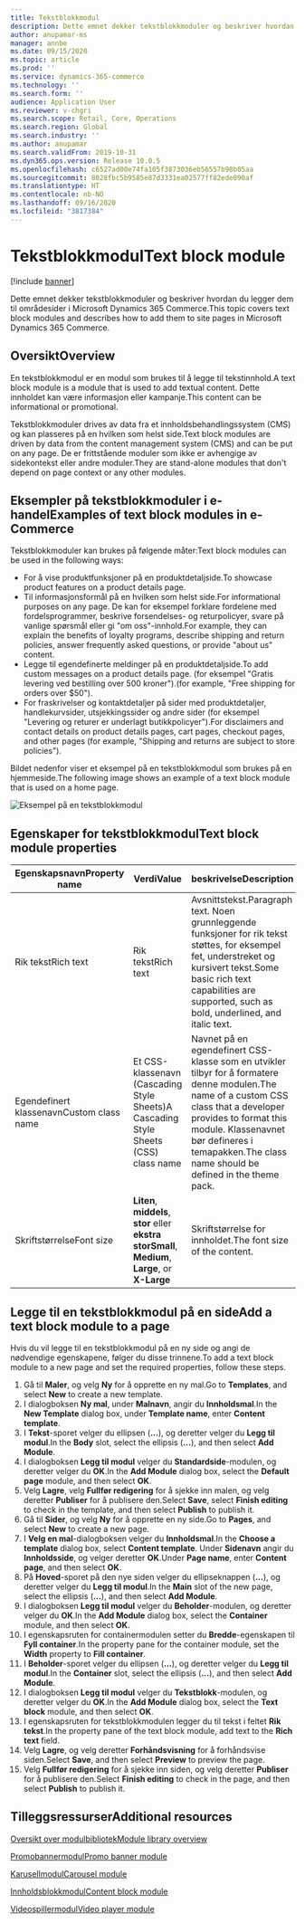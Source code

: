```yaml
---
title: Tekstblokkmodul
description: Dette emnet dekker tekstblokkmoduler og beskriver hvordan du legger dem til områdesider i Microsoft Dynamics 365 Commerce.
author: anupamar-ms
manager: annbe
ms.date: 09/15/2020
ms.topic: article
ms.prod: ''
ms.service: dynamics-365-commerce
ms.technology: ''
ms.search.form: ''
audience: Application User
ms.reviewer: v-chgri
ms.search.scope: Retail, Core, Operations
ms.search.region: Global
ms.search.industry: ''
ms.author: anupamar
ms.search.validFrom: 2019-10-31
ms.dyn365.ops.version: Release 10.0.5
ms.openlocfilehash: c6527ad00e74fa105f3873036eb56557b98b05aa
ms.sourcegitcommit: 8028fbc5b9585e87d3331ea02577ff82ede090af
ms.translationtype: HT
ms.contentlocale: nb-NO
ms.lasthandoff: 09/16/2020
ms.locfileid: "3817384"
---
```

# <a name="text-block-module"></a><span data-ttu-id="b6fe5-103">Tekstblokkmodul</span><span class="sxs-lookup"><span data-stu-id="b6fe5-103">Text block module</span></span>

[!include [banner](includes/banner.md)]

<span data-ttu-id="b6fe5-104">Dette emnet dekker tekstblokkmoduler og beskriver hvordan du legger dem til områdesider i Microsoft Dynamics 365 Commerce.</span><span class="sxs-lookup"><span data-stu-id="b6fe5-104">This topic covers text block modules and describes how to add them to site pages in Microsoft Dynamics 365 Commerce.</span></span>

## <a name="overview"></a><span data-ttu-id="b6fe5-105">Oversikt</span><span class="sxs-lookup"><span data-stu-id="b6fe5-105">Overview</span></span>

<span data-ttu-id="b6fe5-106">En tekstblokkmodul er en modul som brukes til å legge til tekstinnhold.</span><span class="sxs-lookup"><span data-stu-id="b6fe5-106">A text block module is a module that is used to add textual content.</span></span> <span data-ttu-id="b6fe5-107">Dette innholdet kan være informasjon eller kampanje.</span><span class="sxs-lookup"><span data-stu-id="b6fe5-107">This content can be informational or promotional.</span></span>

<span data-ttu-id="b6fe5-108">Tekstblokkmoduler drives av data fra et innholdsbehandlingssystem (CMS) og kan plasseres på en hvilken som helst side.</span><span class="sxs-lookup"><span data-stu-id="b6fe5-108">Text block modules are driven by data from the content management system (CMS) and can be put on any page.</span></span> <span data-ttu-id="b6fe5-109">De er frittstående moduler som ikke er avhengige av sidekontekst eller andre moduler.</span><span class="sxs-lookup"><span data-stu-id="b6fe5-109">They are stand-alone modules that don't depend on page context or any other modules.</span></span>

## <a name="examples-of-text-block-modules-in-e-commerce"></a><span data-ttu-id="b6fe5-110">Eksempler på tekstblokkmoduler i e-handel</span><span class="sxs-lookup"><span data-stu-id="b6fe5-110">Examples of text block modules in e-Commerce</span></span>

<span data-ttu-id="b6fe5-111">Tekstblokkmoduler kan brukes på følgende måter:</span><span class="sxs-lookup"><span data-stu-id="b6fe5-111">Text block modules can be used in the following ways:</span></span>

* <span data-ttu-id="b6fe5-112">For å vise produktfunksjoner på en produktdetaljside.</span><span class="sxs-lookup"><span data-stu-id="b6fe5-112">To showcase product features on a product details page.</span></span>
* <span data-ttu-id="b6fe5-113">Til informasjonsformål på en hvilken som helst side.</span><span class="sxs-lookup"><span data-stu-id="b6fe5-113">For informational purposes on any page.</span></span> <span data-ttu-id="b6fe5-114">De kan for eksempel forklare fordelene med fordelsprogrammer, beskrive forsendelses- og returpolicyer, svare på vanlige spørsmål eller gi "om oss"-innhold.</span><span class="sxs-lookup"><span data-stu-id="b6fe5-114">For example, they can explain the benefits of loyalty programs, describe shipping and return policies, answer frequently asked questions, or provide "about us" content.</span></span>
* <span data-ttu-id="b6fe5-115">Legge til egendefinerte meldinger på en produktdetaljside.</span><span class="sxs-lookup"><span data-stu-id="b6fe5-115">To add custom messages on a product details page.</span></span> <span data-ttu-id="b6fe5-116">(for eksempel "Gratis levering ved bestilling over 500 kroner").</span><span class="sxs-lookup"><span data-stu-id="b6fe5-116">(for example, "Free shipping for orders over $50").</span></span>
* <span data-ttu-id="b6fe5-117">For fraskrivelser og kontaktdetaljer på sider med produktdetaljer, handlekurvsider, utsjekkingssider og andre sider (for eksempel "Levering og returer er underlagt butikkpolicyer").</span><span class="sxs-lookup"><span data-stu-id="b6fe5-117">For disclaimers and contact details on product details pages, cart pages, checkout pages, and other pages (for example, "Shipping and returns are subject to store policies").</span></span>

<span data-ttu-id="b6fe5-118">Bildet nedenfor viser et eksempel på en tekstblokkmodul som brukes på en hjemmeside.</span><span class="sxs-lookup"><span data-stu-id="b6fe5-118">The following image shows an example of a text block module that is used on a home page.</span></span>

![Eksempel på en tekstblokkmodul](./media/ecommerce-textblock.PNG)

## <a name="text-block-module-properties"></a><span data-ttu-id="b6fe5-120">Egenskaper for tekstblokkmodul</span><span class="sxs-lookup"><span data-stu-id="b6fe5-120">Text block module properties</span></span>

| <span data-ttu-id="b6fe5-121">Egenskapsnavn</span><span class="sxs-lookup"><span data-stu-id="b6fe5-121">Property name</span></span>     | <span data-ttu-id="b6fe5-122">Verdi</span><span class="sxs-lookup"><span data-stu-id="b6fe5-122">Value</span></span>                                            | <span data-ttu-id="b6fe5-123">beskrivelse</span><span class="sxs-lookup"><span data-stu-id="b6fe5-123">Description</span></span> |
|-------------------|--------------------------------------------------|-------------|
| <span data-ttu-id="b6fe5-124">Rik tekst</span><span class="sxs-lookup"><span data-stu-id="b6fe5-124">Rich text</span></span>         | <span data-ttu-id="b6fe5-125">Rik tekst</span><span class="sxs-lookup"><span data-stu-id="b6fe5-125">Rich text</span></span>                                        | <span data-ttu-id="b6fe5-126">Avsnittstekst.</span><span class="sxs-lookup"><span data-stu-id="b6fe5-126">Paragraph text.</span></span> <span data-ttu-id="b6fe5-127">Noen grunnleggende funksjoner for rik tekst støttes, for eksempel fet, understreket og kursivert tekst.</span><span class="sxs-lookup"><span data-stu-id="b6fe5-127">Some basic rich text capabilities are supported, such as bold, underlined, and italic text.</span></span> |
| <span data-ttu-id="b6fe5-128">Egendefinert klassenavn</span><span class="sxs-lookup"><span data-stu-id="b6fe5-128">Custom class name</span></span> | <span data-ttu-id="b6fe5-129">Et CSS-klassenavn (Cascading Style Sheets)</span><span class="sxs-lookup"><span data-stu-id="b6fe5-129">A Cascading Style Sheets (CSS) class name</span></span>        | <span data-ttu-id="b6fe5-130">Navnet på en egendefinert CSS-klasse som en utvikler tilbyr for å formatere denne modulen.</span><span class="sxs-lookup"><span data-stu-id="b6fe5-130">The name of a custom CSS class that a developer provides to format this module.</span></span> <span data-ttu-id="b6fe5-131">Klassenavnet bør defineres i temapakken.</span><span class="sxs-lookup"><span data-stu-id="b6fe5-131">The class name should be defined in the theme pack.</span></span> |
| <span data-ttu-id="b6fe5-132">Skriftstørrelse</span><span class="sxs-lookup"><span data-stu-id="b6fe5-132">Font size</span></span>         | <span data-ttu-id="b6fe5-133">**Liten**, **middels**, **stor** eller **ekstra stor**</span><span class="sxs-lookup"><span data-stu-id="b6fe5-133">**Small**, **Medium**, **Large**, or **X-Large**</span></span> | <span data-ttu-id="b6fe5-134">Skriftstørrelse for innholdet.</span><span class="sxs-lookup"><span data-stu-id="b6fe5-134">The font size of the content.</span></span> |

## <a name="add-a-text-block-module-to-a-page"></a><span data-ttu-id="b6fe5-135">Legge til en tekstblokkmodul på en side</span><span class="sxs-lookup"><span data-stu-id="b6fe5-135">Add a text block module to a page</span></span>

<span data-ttu-id="b6fe5-136">Hvis du vil legge til en tekstblokkmodul på en ny side og angi de nødvendige egenskapene, følger du disse trinnene.</span><span class="sxs-lookup"><span data-stu-id="b6fe5-136">To add a text block module to a new page and set the required properties, follow these steps.</span></span>

1. <span data-ttu-id="b6fe5-137">Gå til **Maler**, og velg **Ny** for å opprette en ny mal.</span><span class="sxs-lookup"><span data-stu-id="b6fe5-137">Go to **Templates**, and select **New** to create a new template.</span></span>
1. <span data-ttu-id="b6fe5-138">I dialogboksen **Ny mal**, under **Malnavn**, angir du **Innholdsmal**.</span><span class="sxs-lookup"><span data-stu-id="b6fe5-138">In the **New Template** dialog box, under **Template name**, enter **Content template**.</span></span>
1. <span data-ttu-id="b6fe5-139">I **Tekst**-sporet velger du ellipsen (**…**), og deretter velger du **Legg til modul**.</span><span class="sxs-lookup"><span data-stu-id="b6fe5-139">In the **Body** slot, select the ellipsis (**...**), and then select **Add Module**.</span></span>
1. <span data-ttu-id="b6fe5-140">I dialogboksen **Legg til modul** velger du **Standardside**-modulen, og deretter velger du **OK**.</span><span class="sxs-lookup"><span data-stu-id="b6fe5-140">In the **Add Module** dialog box, select the **Default page** module, and then select **OK**.</span></span>
1. <span data-ttu-id="b6fe5-141">Velg **Lagre**, velg **Fullfør redigering** for å sjekke inn malen, og velg deretter **Publiser** for å publisere den.</span><span class="sxs-lookup"><span data-stu-id="b6fe5-141">Select **Save**, select **Finish editing** to check in the template, and then select **Publish** to publish it.</span></span>
1. <span data-ttu-id="b6fe5-142">Gå til **Sider**, og velg **Ny** for å opprette en ny side.</span><span class="sxs-lookup"><span data-stu-id="b6fe5-142">Go to **Pages**, and select **New** to create a new page.</span></span>
1. <span data-ttu-id="b6fe5-143">I **Velg en mal**-dialogboksen velger du **Innholdsmal**.</span><span class="sxs-lookup"><span data-stu-id="b6fe5-143">In the **Choose a template** dialog box, select **Content template**.</span></span> <span data-ttu-id="b6fe5-144">Under **Sidenavn** angir du **Innholdsside**, og velger deretter **OK**.</span><span class="sxs-lookup"><span data-stu-id="b6fe5-144">Under **Page name**, enter **Content page**, and then select **OK**.</span></span>
1. <span data-ttu-id="b6fe5-145">På **Hoved**-sporet på den nye siden velger du ellipseknappen (**...**), og deretter velger du **Legg til modul**.</span><span class="sxs-lookup"><span data-stu-id="b6fe5-145">In the **Main** slot of the new page, select the ellipsis (**...**), and then select **Add Module**.</span></span>
1. <span data-ttu-id="b6fe5-146">I dialogboksen **Legg til modul** velger du **Beholder**-modulen, og deretter velger du **OK**.</span><span class="sxs-lookup"><span data-stu-id="b6fe5-146">In the **Add Module** dialog box, select the **Container** module, and then select **OK**.</span></span>
1. <span data-ttu-id="b6fe5-147">I egenskapsruten for containermodulen setter du **Bredde**-egenskapen til **Fyll container**.</span><span class="sxs-lookup"><span data-stu-id="b6fe5-147">In the property pane for the container module, set the **Width** property to **Fill container**.</span></span>
1. <span data-ttu-id="b6fe5-148">I **Beholder**-sporet velger du ellipsen (**…**), og deretter velger du **Legg til modul**.</span><span class="sxs-lookup"><span data-stu-id="b6fe5-148">In the **Container** slot, select the ellipsis (**...**), and then select **Add Module**.</span></span>
1. <span data-ttu-id="b6fe5-149">I dialogboksen **Legg til modul** velger du **Tekstblokk**-modulen, og deretter velger du **OK**.</span><span class="sxs-lookup"><span data-stu-id="b6fe5-149">In the **Add Module** dialog box, select the **Text block** module, and then select **OK**.</span></span> 
1. <span data-ttu-id="b6fe5-150">I egenskapsruten for tekstblokkmodulen legger du til tekst i feltet **Rik tekst**.</span><span class="sxs-lookup"><span data-stu-id="b6fe5-150">In the property pane of the text block module, add text to the **Rich text** field.</span></span>
1. <span data-ttu-id="b6fe5-151">Velg **Lagre**, og velg deretter **Forhåndsvisning** for å forhåndsvise siden.</span><span class="sxs-lookup"><span data-stu-id="b6fe5-151">Select **Save**, and then select **Preview** to preview the page.</span></span>
1. <span data-ttu-id="b6fe5-152">Velg **Fullfør redigering** for å sjekke inn siden, og velg deretter **Publiser** for å publisere den.</span><span class="sxs-lookup"><span data-stu-id="b6fe5-152">Select **Finish editing** to check in the page, and then select **Publish** to publish it.</span></span>

## <a name="additional-resources"></a><span data-ttu-id="b6fe5-153">Tilleggsressurser</span><span class="sxs-lookup"><span data-stu-id="b6fe5-153">Additional resources</span></span>

[<span data-ttu-id="b6fe5-154">Oversikt over modulbibliotek</span><span class="sxs-lookup"><span data-stu-id="b6fe5-154">Module library overview</span></span>](starter-kit-overview.md)

[<span data-ttu-id="b6fe5-155">Promobannermodul</span><span class="sxs-lookup"><span data-stu-id="b6fe5-155">Promo banner module</span></span>](add-alert.md)

[<span data-ttu-id="b6fe5-156">Karusellmodul</span><span class="sxs-lookup"><span data-stu-id="b6fe5-156">Carousel module</span></span>](add-carousel.md)

[<span data-ttu-id="b6fe5-157">Innholdsblokkmodul</span><span class="sxs-lookup"><span data-stu-id="b6fe5-157">Content block module</span></span>](add-hero-module.md)

[<span data-ttu-id="b6fe5-158">Videospillermodul</span><span class="sxs-lookup"><span data-stu-id="b6fe5-158">Video player module</span></span>](add-video-player.md)

